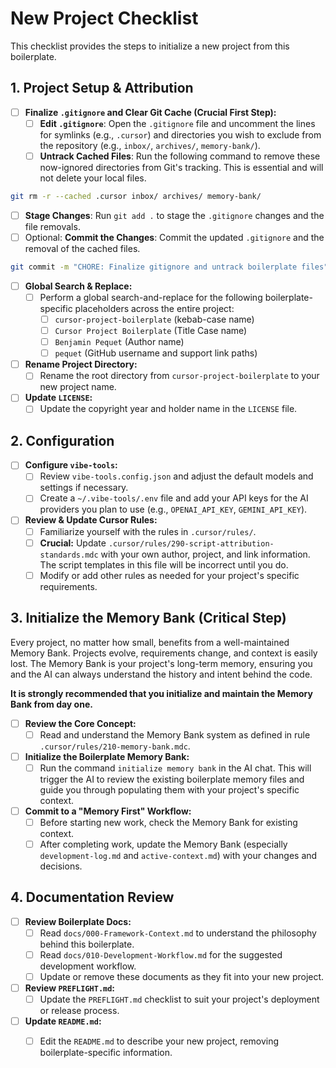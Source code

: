 # New Project Checklist

This checklist provides the steps to initialize a new project from this boilerplate.

## 1. Project Setup & Attribution

- [ ] **Finalize `.gitignore` and Clear Git Cache (Crucial First Step):**
  - [ ] **Edit `.gitignore`**: Open the `.gitignore` file and uncomment the lines for symlinks (e.g., `.cursor`) and directories you wish to exclude from the repository (e.g., `inbox/`, `archives/`, `memory-bank/`).
  - [ ] **Untrack Cached Files**: Run the following command to remove these now-ignored directories from Git's tracking. This is essential and will not delete your local files.

```bash
git rm -r --cached .cursor inbox/ archives/ memory-bank/
```

  - [ ] **Stage Changes**: Run `git add .` to stage the `.gitignore` changes and the file removals.
  - [ ] Optional: **Commit the Changes**: Commit the updated `.gitignore` and the removal of the cached files.
  
```bash
git commit -m "CHORE: Finalize gitignore and untrack boilerplate files"
```

- [ ] **Global Search & Replace:**
  - [ ] Perform a global search-and-replace for the following boilerplate-specific placeholders across the entire project:
    - [ ] `cursor-project-boilerplate` (kebab-case name)
    - [ ] `Cursor Project Boilerplate` (Title Case name)
    - [ ] `Benjamin Pequet` (Author name)
    - [ ] `pequet` (GitHub username and support link paths)
- [ ] **Rename Project Directory:**
  - [ ] Rename the root directory from `cursor-project-boilerplate` to your new project name.
- [ ] **Update `LICENSE`:**
  - [ ] Update the copyright year and holder name in the `LICENSE` file.

## 2. Configuration

- [ ] **Configure `vibe-tools`:**
  - [ ] Review `vibe-tools.config.json` and adjust the default models and settings if necessary.
  - [ ] Create a `~/.vibe-tools/.env` file and add your API keys for the AI providers you plan to use (e.g., `OPENAI_API_KEY`, `GEMINI_API_KEY`).
- [ ] **Review & Update Cursor Rules:**
  - [ ] Familiarize yourself with the rules in `.cursor/rules/`.
  - [ ] **Crucial:** Update `.cursor/rules/290-script-attribution-standards.mdc` with your own author, project, and link information. The script templates in this file will be incorrect until you do.
  - [ ] Modify or add other rules as needed for your project's specific requirements.

## 3. Initialize the Memory Bank (Critical Step)

Every project, no matter how small, benefits from a well-maintained Memory Bank. Projects evolve, requirements change, and context is easily lost. The Memory Bank is your project's long-term memory, ensuring you and the AI can always understand the history and intent behind the code.

**It is strongly recommended that you initialize and maintain the Memory Bank from day one.**

- [ ] **Review the Core Concept:**
  - [ ] Read and understand the Memory Bank system as defined in rule `.cursor/rules/210-memory-bank.mdc`.
- [ ] **Initialize the Boilerplate Memory Bank:**
  - [ ] Run the command `initialize memory bank` in the AI chat. This will trigger the AI to review the existing boilerplate memory files and guide you through populating them with your project's specific context.
- [ ] **Commit to a "Memory First" Workflow:**
  - [ ] Before starting new work, check the Memory Bank for existing context.
  - [ ] After completing work, update the Memory Bank (especially `development-log.md` and `active-context.md`) with your changes and decisions.

## 4. Documentation Review

- [ ] **Review Boilerplate Docs:**
  - [ ] Read `docs/000-Framework-Context.md` to understand the philosophy behind this boilerplate.
  - [ ] Read `docs/010-Development-Workflow.md` for the suggested development workflow.
  - [ ] Update or remove these documents as they fit into your new project.
- [ ] **Review `PREFLIGHT.md`:**
  - [ ] Update the `PREFLIGHT.md` checklist to suit your project's deployment or release process.
- [ ] **Update `README.md`:**
  - [ ] Edit the `README.md` to describe your new project, removing boilerplate-specific information.

